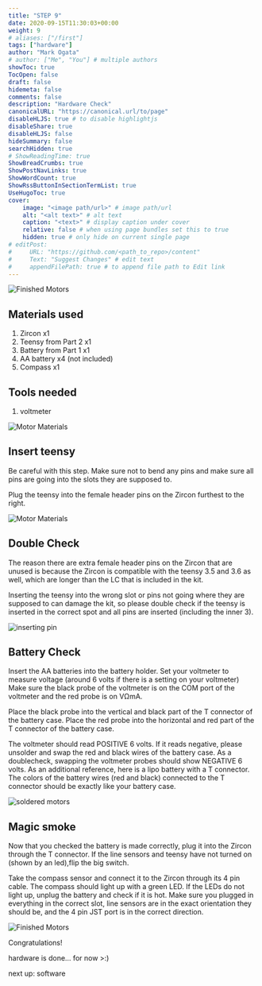 ```yaml
---
title: "STEP 9"
date: 2020-09-15T11:30:03+00:00
weight: 9
# aliases: ["/first"]
tags: ["hardware"]
author: "Mark Ogata"
# author: ["Me", "You"] # multiple authors
showToc: true
TocOpen: false
draft: false
hidemeta: false
comments: false
description: "Hardware Check"
canonicalURL: "https://canonical.url/to/page"
disableHLJS: true # to disable highlightjs
disableShare: true
disableHLJS: false
hideSummary: false
searchHidden: true
# ShowReadingTime: true
ShowBreadCrumbs: true
ShowPostNavLinks: true
ShowWordCount: true
ShowRssButtonInSectionTermList: true
UseHugoToc: true
cover:
    image: "<image path/url>" # image path/url
    alt: "<alt text>" # alt text
    caption: "<text>" # display caption under cover
    relative: false # when using page bundles set this to true
    hidden: true # only hide on current single page
# editPost:
#     URL: "https://github.com/<path_to_repo>/content"
#     Text: "Suggest Changes" # edit text
#     appendFilePath: true # to append file path to Edit link
---
```




![Finished Motors](/img/mainPhoto.jpg)

## Materials used

1. Zircon x1
2. Teensy from Part 2 x1
3. Battery from Part 1 x1
4. AA battery x4 (not included)
5. Compass x1

## Tools needed

1. voltmeter

![Motor Materials](/img/HardwareCheckParts.jpg)

## Insert teensy

Be careful with this step. Make sure not to bend any pins and make sure all pins are going into the slots they are supposed to.

Plug the teensy into the female header pins on the Zircon furthest to the right.

![Motor Materials](/img/steps/putTeensyIn.jpg)

## Double Check

The reason there are extra female header pins on the Zircon that are unused is because the Zircon is compatible with the teensy 3.5 and 3.6 as well, which are longer than the LC that is included in the kit.

Inserting the teensy into the wrong slot or pins not going where they are supposed to can damage the kit, so please double check if the teensy is inserted in the correct spot and all pins are inserted (including the inner 3).

![inserting pin](/img/steps/SecondteensyInsertedpic.jpg)

## Battery Check

Insert the AA batteries into the battery holder. Set your voltmeter to measure voltage (around 6 volts if there is a setting on your voltmeter) Make sure the black probe of the voltmeter is on the COM port of the voltmeter and the red probe is on VΩmA.

Place the black probe into the vertical and black part of the T connector of the battery case. Place the red probe into the horizontal and red part of the T connector of the battery case.

The voltmeter should read POSITIVE 6 volts. If it reads negative, please unsolder and swap the red and black wires of the battery case. As a doublecheck, swapping the voltmeter probes should show NEGATIVE 6 volts. As an additional reference, here is a lipo battery with a T connector. The colors of the battery wires (red and black) connected to the T connector should be exactly like your battery case.

![soldered motors](/img/steps/DoublecheckBattery.jpg)

## Magic smoke

Now that you checked the battery is made correctly, plug it into the Zircon through the T connector. If the line sensors and teensy have not turned on (shown by an led),flip the big switch.

Take the compass sensor and connect it to the Zircon through its 4 pin cable. The compass should light up with a green LED. If the LEDs do not light up, unplug the battery and check if it is hot. Make sure you plugged in everything in the correct slot, line sensors are in the exact orientation they should be, and the 4 pin JST port is in the correct direction.


![Finished Motors](/img/mainPhoto.jpg)


Congratulations!

hardware is done… for now >:)

next up: software

